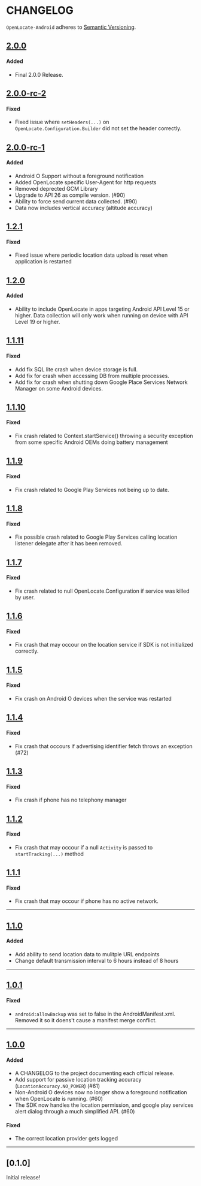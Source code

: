 # CHANGELOG

`OpenLocate-Android` adheres to [Semantic Versioning](http://semver.org/).

## [2.0.0](https://github.com/OpenLocate/openlocate-ios/tag/2.0.0)

#### Added

- Final 2.0.0 Release.

## [2.0.0-rc-2](https://github.com/OpenLocate/openlocate-ios/tag/2.0.0-rc-2)

#### Fixed

- Fixed issue where `setHeaders(...)` on `OpenLocate.Configuration.Builder` did not set the header correctly.


## [2.0.0-rc-1](https://github.com/OpenLocate/openlocate-ios/tag/2.0.0-rc-1)

#### Added

- Android O Support without a foreground notification
- Added OpenLocate specific User-Agent for http requests
- Removed deprected GCM Library
- Upgrade to API 26 as compile version. (#90)
- Ability to force send current data collected. (#90)
- Data now includes vertical accuracy (altitude accuracy)

## [1.2.1](https://github.com/OpenLocate/openlocate-ios/tag/1.2.1)

#### Fixed

- Fixed issue where periodic location data upload is reset when application is restarted

## [1.2.0](https://github.com/OpenLocate/openlocate-ios/tag/1.2.0)

#### Added

- Ability to include OpenLocate in apps targeting Android API Level 15 or higher. Data collection will only work when running on device with API Level 19 or higher.

## [1.1.11](https://github.com/OpenLocate/openlocate-ios/tag/1.1.11)

#### Fixed

- Add fix SQL lite crash when device storage is full.
- Add fix for crash when accessing DB from multiple processes.
- Add fix for crash when shutting down Google Place Services Network Manager on some Android devices.

## [1.1.10](https://github.com/OpenLocate/openlocate-ios/tag/1.1.10)

#### Fixed

- Fix crash related to Context.startService() throwing a security exception from some specific Android OEMs doing battery management

## [1.1.9](https://github.com/OpenLocate/openlocate-ios/tag/1.1.9)

#### Fixed

- Fix crash related to Google Play Services not being up to date.

## [1.1.8](https://github.com/OpenLocate/openlocate-ios/tag/1.1.8)

#### Fixed

- Fix possible crash related to Google Play Services calling location listener delegate after it has been removed.

## [1.1.7](https://github.com/OpenLocate/openlocate-ios/tag/1.1.7)

#### Fixed

- Fix crash related to null OpenLocate.Configuration if service was killed by user.

## [1.1.6](https://github.com/OpenLocate/openlocate-ios/tag/1.1.6)

#### Fixed

- Fix crash that may occour on the location service if SDK is not initialized correctly.

## [1.1.5](https://github.com/OpenLocate/openlocate-ios/tag/1.1.5)

#### Fixed

- Fix crash on Android O devices when the service was restarted

## [1.1.4](https://github.com/OpenLocate/openlocate-ios/tag/1.1.4)

#### Fixed

- Fix crash that occours if advertising identifier fetch throws an exception (#72)

## [1.1.3](https://github.com/OpenLocate/openlocate-ios/tag/1.1.3)

#### Fixed

- Fix crash if phone has no telephony manager

## [1.1.2](https://github.com/OpenLocate/openlocate-ios/tag/1.1.2)

#### Fixed

- Fix crash that may occour if a null `Activity` is passed to `startTracking(...)` method

## [1.1.1](https://github.com/OpenLocate/openlocate-ios/tag/1.1.1)

#### Fixed

- Fix crash that may occour if phone has no active network.

---

## [1.1.0](https://github.com/OpenLocate/openlocate-ios/tag/1.1.0)

#### Added

- Add ability to send location data to mulitple URL endpoints
- Change default transmission interval to 6 hours instead of 8 hours

---

## [1.0.1](https://github.com/OpenLocate/openlocate-android/tag/1.0.1)

#### Fixed

- `android:allowBackup` was set to false in the AndroidManifest.xml. Removed it so it doens't cause a manifest merge conflict.

---

## [1.0.0](https://github.com/OpenLocate/openlocate-android/tag/1.0.0)

#### Added

- A CHANGELOG to the project documenting each official release.
- Add support for passive location tracking accuracy (`LocationAccuracy.NO_POWER`) (#61)
- Non-Android O devices now no longer show a foreground notification when OpenLocate is running. (#60)
- The SDK now handles the location permission, and google play services alert dialog through a much simplified API. (#60)

#### Fixed

- The correct location provider gets logged 

---

## [0.1.0]

Initial release!

